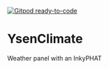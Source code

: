 [![Gitpod ready-to-code](https://img.shields.io/badge/Gitpod-ready--to--code-blue?logo=gitpod)](https://gitpod.io/#https://github.com/jfri3d/YsenClimate)

# YsenClimate
Weather panel with an InkyPHAT

